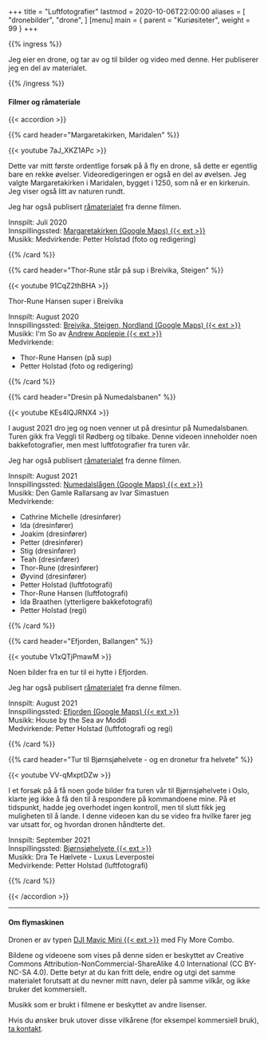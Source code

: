 +++
title = "Luftfotografier"
lastmod = 2020-10-06T22:00:00
aliases = [
    "dronebilder",
    "drone",
]
[menu]
main = { parent = "Kuriøsiteter", weight = 99 }
+++

{{% ingress %}}

Jeg eier en drone, og tar av og til bilder og video med denne. Her publiserer jeg en del av
materialet.

{{% /ingress %}}

#### Filmer og råmateriale

{{< accordion >}}

{{% card header="Margaretakirken, Maridalen" %}}

{{< youtube 7aJ_XKZ1APc >}} <br>

Dette var mitt første ordentlige forsøk på å fly en drone, så dette er egentlig bare en rekke
øvelser. Videoredigeringen er også en del av øvelsen. Jeg valgte Margaretakirken i Maridalen,
bygget i 1250, som nå er en kirkeruin. Jeg viser også litt av naturen rundt.

Jeg har også publisert [råmaterialet][raw3] fra denne filmen.

Innspilt: Juli 2020  
Innspillingssted: [Margaretakirken (Google Maps) {{< ext >}}][margaretakirken]  
Musikk: 
Medvirkende: Petter Holstad (foto og redigering)

[margaretakirken]: https://goo.gl/maps/jn4iVpnDmHLbKwgj8
[raw3]: https://www.youtube.com/watch?v=PDUUCXoxw6I

{{% /card %}}

{{% card header="Thor-Rune står på sup i Breivika, Steigen" %}}

{{< youtube 91CqZ2thBHA >}} <br>

Thor-Rune Hansen super i Breivika

Innspilt: August 2020  
Innspillingssted: [Breivika, Steigen, Nordland (Google Maps) {{< ext >}}][breivika]  
Musikk: I'm So av [Andrew Applepie {{< ext >}}][a1]  
Medvirkende:  
- Thor-Rune Hansen (på sup)
- Petter Holstad (foto og redigering)

[breivika]: https://goo.gl/maps/zxHi7H7VvkrCbeCVA
[a1]: https://www.andrewapplepie.com/#contact

{{% /card %}}

{{% card header="Dresin på Numedalsbanen" %}}

{{< youtube KEs4lQJRNX4 >}} <br>

I august 2021 dro jeg og noen venner ut på dresintur på Numedalsbanen.
Turen gikk fra Veggli til Rødberg og tilbake.
Denne videoen inneholder noen bakkefotografier, men mest luftfotografier fra turen vår.

Jeg har også publisert [råmaterialet][raw2] fra denne filmen.

Innspilt: August 2021  
Innspillingssted: [Numedalslågen (Google Maps) {{< ext >}}][numedal]  
Musikk: Den Gamle Rallarsang av Ivar Simastuen  
Medvirkende:  
- Cathrine Michelle (dresinfører)
- Ida (dresinfører)
- Joakim (dresinfører)
- Petter (dresinfører)
- Stig (dresinfører)
- Teah (dresinfører)
- Thor-Rune (dresinfører)
- Øyvind (dresinfører)
- Petter Holstad (luftfotografi)
- Thor-Rune Hansen (luftfotografi)
- Ida Braathen (ytterligere bakkefotografi)
- Petter Holstad (regi)

[numedal]: https://goo.gl/maps/SJ89NvQtLbRhgGdq7
[raw2]: https://www.youtube.com/watch?v=ulO1ZCjXmKU

{{% /card %}}

{{% card header="Efjorden, Ballangen" %}}

{{< youtube V1xQTjPmawM >}} <br>

Noen bilder fra en tur til ei hytte i Efjorden.

Jeg har også publisert [råmaterialet][raw1] fra denne filmen.

Innspilt: August 2021  
Innspillingssted: [Efjorden (Google Maps) {{< ext >}}][efjorden]  
Musikk: House by the Sea av Moddi  
Medvirkende: Petter Holstad (luftfotografi og regi)

[efjorden]: https://goo.gl/maps/H7QNbbEMZUHPnv3G6
[raw1]: https://www.youtube.com/watch?v=6btvMkGB45s

{{% /card %}}

{{% card header="Tur til Bjørnsjøhelvete - og en dronetur fra helvete" %}}

{{< youtube VV-qMxptDZw >}} <br>

I et forsøk på å få noen gode bilder fra turen vår til Bjørnsjøhelvete i Oslo, klarte jeg
ikke å få den til å respondere på kommandoene mine. På et tidspunkt,
hadde jeg overhodet ingen kontroll, men til slutt fikk jeg muligheten til å lande.
I denne videoen kan du se video fra hvilke farer jeg var utsatt for, og hvordan dronen håndterte
det.

Innspilt: September 2021  
Innspillingssted: [Bjørnsjøhelvete {{< ext >}}][bjornsjo]  
Musikk: Dra Te Hælvete - Luxus Leverpostei  
Medvirkende: Petter Holstad (luftfotografi)

[bjornsjo]: https://goo.gl/maps/TV7BV3RUHs5PhS51A

{{% /card %}}

{{< /accordion >}}

---

#### Om flymaskinen

Dronen er av typen [DJI Mavic Mini {{< ext >}}](https://www.dji.com/no/mavic-mini) med Fly More
Combo.

Bildene og videoene som vises på denne siden er beskyttet av Creative Commons
Attribution-NonCommercial-ShareAlike 4.0 International (CC BY-NC-SA 4.0). Dette betyr at du kan
fritt dele, endre og utgi det samme materialet forutsatt at du nevner mitt navn, deler på samme
vilkår, og ikke bruker det kommersielt.

Musikk som er brukt i filmene er beskyttet av andre lisenser.

Hvis du ønsker bruk utover disse vilkårene (for eksempel kommersiell bruk),
[ta kontakt](../kontakt).
